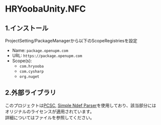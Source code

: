 # HRYoobaUnity.NFC
## 1.インストール
ProjectSetting/PackageManagerから以下のScopeRegistriesを設定
- Name: `package.openupm.com`
- URL: `https://package.openupm.com`
- Scope(s):
  - `com.hryooba`
  - `com.cysharp`
  - `org.nuget`

## 2.外部ライブラリ
このプロジェクトは[PCSC](https://github.com/danm-de/pcsc-sharp), [Simple Ndef Parser](https://office-fun.com/https-office-fun-com-techmemo-csharp-nfcreading-practice06-ndefclasslib/)を使用しており、該当部分にはオリジナルのライセンスが適用されています。  
詳細についてはファイルを参照してください。
